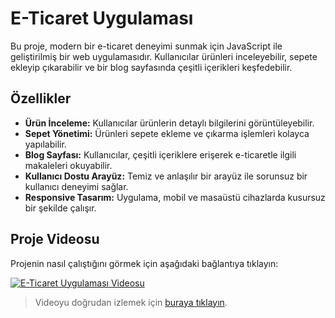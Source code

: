 # E-Ticaret Uygulaması

Bu proje, modern bir e-ticaret deneyimi sunmak için JavaScript ile geliştirilmiş bir web uygulamasıdır. Kullanıcılar ürünleri inceleyebilir, sepete ekleyip çıkarabilir ve bir blog sayfasında çeşitli içerikleri keşfedebilir.

## Özellikler

- **Ürün İnceleme:** Kullanıcılar ürünlerin detaylı bilgilerini görüntüleyebilir.
- **Sepet Yönetimi:** Ürünleri sepete ekleme ve çıkarma işlemleri kolayca yapılabilir.
- **Blog Sayfası:** Kullanıcılar, çeşitli içeriklere erişerek e-ticaretle ilgili makaleleri okuyabilir.
- **Kullanıcı Dostu Arayüz:** Temiz ve anlaşılır bir arayüz ile sorunsuz bir kullanıcı deneyimi sağlar.
- **Responsive Tasarım:** Uygulama, mobil ve masaüstü cihazlarda kusursuz bir şekilde çalışır.

## Proje Videosu

Projenin nasıl çalıştığını görmek için aşağıdaki bağlantıya tıklayın:

[![E-Ticaret Uygulaması Videosu](https://img.youtube.com/vi/gCumc9LftWU/0.jpg)](https://www.youtube.com/watch?v=gCumc9LftWU)

> Videoyu doğrudan izlemek için [buraya tıklayın](https://www.youtube.com/watch?v=gCumc9LftWU).

